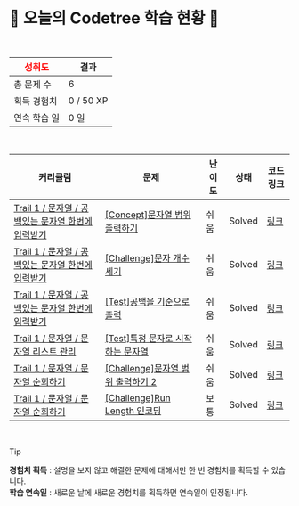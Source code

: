 # 🌲 오늘의 Codetree 학습 현황 🌲

<br />

| <span style="color:red;display:block;text-align:center;"> **성취도**</span> | 결과 |
|---|---|
| 총 문제 수 | 6 |
| 획득 경험치 | 0 / 50 XP |
| 연속 학습 일 | 0 일 |

<br />

|커리큘럼|문제|난이도|상태|코드 링크|
|---|---|---|---|---|
|[Trail 1 / 문자열 / 공백있는 문자열 한번에 입력받기](https://www.codetree.ai/trail-info/novice-low/)|[[Concept]문자열 범위 출력하기](https://www.codetree.ai/trails/complete/curated-cards/intro-print-string-in-range/)|쉬움|Solved|[링크](https://github.com/sinyeong10/codetree-TILs/blob/main/250823/%EB%AC%B8%EC%9E%90%EC%97%B4%20%EB%B2%94%EC%9C%84%20%EC%B6%9C%EB%A0%A5%ED%95%98%EA%B8%B0/print-string-in-range.cpp)|
|[Trail 1 / 문자열 / 공백있는 문자열 한번에 입력받기](https://www.codetree.ai/trail-info/novice-low/)|[[Challenge]문자 개수 세기](https://www.codetree.ai/trails/complete/curated-cards/challenge-count-char/)|쉬움|Solved|[링크](https://github.com/sinyeong10/codetree-TILs/blob/main/250823/%EB%AC%B8%EC%9E%90%20%EA%B0%9C%EC%88%98%20%EC%84%B8%EA%B8%B0/count-char.cpp)|
|[Trail 1 / 문자열 / 공백있는 문자열 한번에 입력받기](https://www.codetree.ai/trail-info/novice-low/)|[[Test]공백을 기준으로 출력](https://www.codetree.ai/trails/complete/curated-cards/test-output-based-on-space/)|쉬움|Solved|[링크](https://github.com/sinyeong10/codetree-TILs/blob/main/250823/%EA%B3%B5%EB%B0%B1%EC%9D%84%20%EA%B8%B0%EC%A4%80%EC%9C%BC%EB%A1%9C%20%EC%B6%9C%EB%A0%A5/output-based-on-space.cpp)|
|[Trail 1 / 문자열 / 문자열 리스트 관리](https://www.codetree.ai/trail-info/novice-low/)|[[Test]특정 문자로 시작하는 문자열](https://www.codetree.ai/trails/complete/curated-cards/test-strings-that-start-with-a-specific-character/)|쉬움|Solved|[링크](https://github.com/sinyeong10/codetree-TILs/blob/main/250823/%ED%8A%B9%EC%A0%95%20%EB%AC%B8%EC%9E%90%EB%A1%9C%20%EC%8B%9C%EC%9E%91%ED%95%98%EB%8A%94%20%EB%AC%B8%EC%9E%90%EC%97%B4/strings-that-start-with-a-specific-character.cpp)|
|[Trail 1 / 문자열 / 문자열 순회하기](https://www.codetree.ai/trail-info/novice-low/)|[[Challenge]문자열 범위 출력하기 2](https://www.codetree.ai/trails/complete/curated-cards/challenge-print-string-in-range-2/)|쉬움|Solved|[링크](https://github.com/sinyeong10/codetree-TILs/blob/main/250823/%EB%AC%B8%EC%9E%90%EC%97%B4%20%EB%B2%94%EC%9C%84%20%EC%B6%9C%EB%A0%A5%ED%95%98%EA%B8%B0%202/print-string-in-range-2.cpp)|
|[Trail 1 / 문자열 / 문자열 순회하기](https://www.codetree.ai/trail-info/novice-low/)|[[Challenge]Run Length 인코딩](https://www.codetree.ai/trails/complete/curated-cards/challenge-run-length-encoding/)|보통|Solved|[링크](https://github.com/sinyeong10/codetree-TILs/blob/main/250823/Run%20Length%20%EC%9D%B8%EC%BD%94%EB%94%A9/run-length-encoding.cpp)|


<br />

> [!TIP]
> **경험치 획득** : 설명을 보지 않고 해결한 문제에 대해서만 한 번 경험치를 획득할 수 있습니다.  
> **학습 연속일** : 새로운 날에 새로운 경험치를 획득하면 연속일이 인정됩니다.

